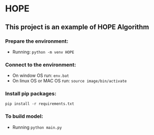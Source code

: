# HOPE

## This project is an example of HOPE Algorithm

### Prepare the environment:

- Running: `python -m venv HOPE`

### Connect to the environment:

- On window OS run: `env.bat`
- On linux OS or MAC OS run: `source image/bin/activate`

### Install pip packages:

`pip install -r requirements.txt`

### To build model:

- Running `python main.py`
